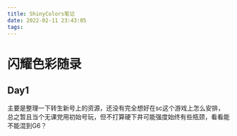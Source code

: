 ```yaml
---
title: ShinyColors笔记
date: 2022-02-11 23:43:05
tags:
---
```

# 闪耀色彩随录
## Day1
主要是整理一下转生新号上的资源，还没有完全想好在sc这个游戏上怎么安排，总之暂且当个无课党用初始号玩，但不打算硬下井可能强度始终有些瓶颈，看看能不能混到G6？


